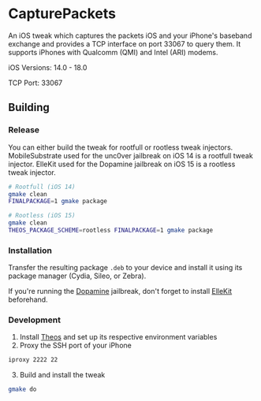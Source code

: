 # CapturePackets

An iOS tweak which captures the packets iOS and your iPhone's baseband exchange and provides a TCP interface on port 33067 to query them.
It supports iPhones with Qualcomm (QMI) and Intel (ARI) modems.

iOS Versions: 14.0 - 18.0

TCP Port: 33067

## Building

### Release

You can either build the tweak for rootfull or rootless tweak injectors.
MobileSubstrate used for the unc0ver jailbreak on iOS 14 is a rootfull tweak injector.
ElleKit used for the Dopamine jailbreak on iOS 15 is a rootless tweak injector.

```bash
# Rootfull (iOS 14)
gmake clean
FINALPACKAGE=1 gmake package

# Rootless (iOS 15)
gmake clean
THEOS_PACKAGE_SCHEME=rootless FINALPACKAGE=1 gmake package
```

### Installation

Transfer the resulting package `.deb` to your device and install it using its package manager (Cydia, Sileo, or Zebra).

If you're running the [Dopamine](https://ellekit.space/dopamine/) jailbreak, don't forget to install [ElleKit](https://ellekit.space) beforehand.

### Development
1. Install [Theos](https://theos.dev/docs/) and set up its respective environment variables
2. Proxy the SSH port of your iPhone
```bash
iproxy 2222 22
```
3. Build and install the tweak
```bash
gmake do
```
